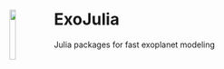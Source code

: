 # ExoJulia <img src="https://github.com/jlustigy/ExoJulia/blob/master/Extras/proto1.png" width="15%" height="15%" align="left" />
Julia packages for fast exoplanet modeling
